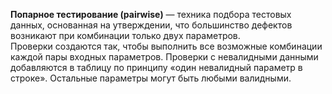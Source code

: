 **Попарное тестирование (pairwise)** — техника подбора тестовых данных, основанная
на утверждении, что большинство дефектов возникают при комбинации только
двух параметров.  
Проверки создаются так, чтобы выполнить
все возможные комбинации каждой пары входных параметров.
Проверки с невалидными данными добавляются в таблицу по принципу «один
невалидный параметр в строке». Остальные параметры могут быть любыми
валидными.

